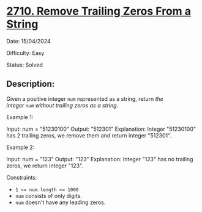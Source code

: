 # [2710\. Remove Trailing Zeros From a String](https://leetcode.com/problems/remove-trailing-zeros-from-a-string/)

Date: 15/04/2024

Difficulty: Easy

Status: Solved

## Description:

Given a positive integer `num` represented as a string, return *the integer *`num`* without trailing zeros as a string*.

Example 1:

Input: num = "51230100"
Output: "512301"
Explanation: Integer "51230100" has 2 trailing zeros, we remove them and return integer "512301".

Example 2:

Input: num = "123"
Output: "123"
Explanation: Integer "123" has no trailing zeros, we return integer "123".

Constraints:

-   `1 <= num.length <= 1000`
-   `num` consists of only digits.
-   `num` doesn't have any leading zeros.